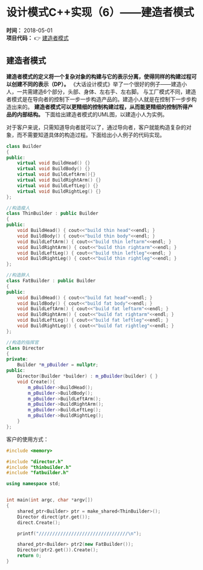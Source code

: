 设计模式C++实现（6）——建造者模式
==========
**时间：** 2018-05-01 <br />
**项目代码：** :point_right: [建造者模式](https://github.com/tycao/DesignPattern/tree/master/code/建造者模式/DP6_1)<br />

## 建造者模式
**建造者模式的定义将一个复杂对象的构建与它的表示分离，使得同样的构建过程可以创建不同的表示（DP）。** 《大话设计模式》举了一个很好的例子——建造小人，一共需建造6个部分，头部、身体、左右手、左右脚。
与工厂模式不同，建造者模式是在导向者的控制下一步一步构造产品的。建造小人就是在控制下一步步构造出来的。 **建造者模式可以更精细的控制构建过程，从而能更精细的控制所得产品的内部结构。** 下面给出建造者模式的UML图，以建造小人为实例。<br />

对于客户来说，只需知道导向者就可以了，通过导向者，客户就能构造复杂的对象，而不需要知道具体的构造过程。下面给出小人例子的代码实现。<br />
```cpp
class Builder    
{  
public:  
    virtual void BuildHead() {}  
    virtual void BuildBody() {}  
    virtual void BuildLeftArm(){}  
    virtual void BuildRightArm() {}  
    virtual void BuildLeftLeg() {}  
    virtual void BuildRightLeg() {}  
};

//构造瘦人  
class ThinBuilder : public Builder  
{  
public:  
    void BuildHead() { cout<<"build thin head"<<endl; }  
    void BuildBody() { cout<<"build thin body"<<endl; }  
    void BuildLeftArm() { cout<<"build thin leftarm"<<endl; }  
    void BuildRightArm() { cout<<"build thin rightarm"<<endl; }  
    void BuildLeftLeg() { cout<<"build thin leftleg"<<endl; }  
    void BuildRightLeg() { cout<<"build thin rightleg"<<endl; }  
};

//构造胖人  
class FatBuilder : public Builder  
{  
public:  
    void BuildHead() { cout<<"build fat head"<<endl; }  
    void BuildBody() { cout<<"build fat body"<<endl; }  
    void BuildLeftArm() { cout<<"build fat leftarm"<<endl; }  
    void BuildRightArm() { cout<<"build fat rightarm"<<endl; }  
    void BuildLeftLeg() { cout<<"build fat leftleg"<<endl; }  
    void BuildRightLeg() { cout<<"build fat rightleg"<<endl; }  
};

//构造的指挥官  
class Director    
{  
private:  
    Builder *m_pBuilder = nullptr;  
public:  
    Director(Builder *builder) : m_pBuilder(builder) { }  
    void Create(){  
        m_pBuilder->BuildHead();  
        m_pBuilder->BuildBody();  
        m_pBuilder->BuildLeftArm();  
        m_pBuilder->BuildRightArm();  
        m_pBuilder->BuildLeftLeg();  
        m_pBuilder->BuildRightLeg();  
    }  
};
```

客户的使用方式：<br />
```cpp
#include <memory>

#include "director.h"
#include "thinbuilder.h"
#include "fatbuilder.h"

using namespace std;


int main(int argc, char *argv[])
{
    shared_ptr<Builder> ptr = make_shared<ThinBuilder>();
    Director direct(ptr.get());
    direct.Create();

    printf("/////////////////////////////////\n");

    shared_ptr<Builder> ptr2(new FatBuilder());
    Director(ptr2.get()).Create();
    return 0;
}
```

